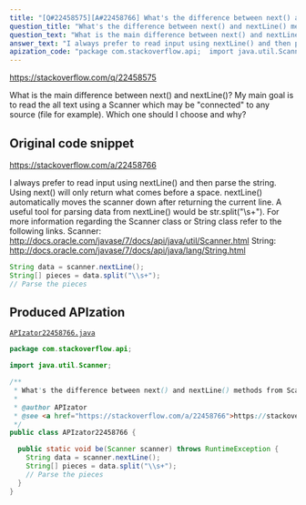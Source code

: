 ```yaml
---
title: "[Q#22458575][A#22458766] What's the difference between next() and nextLine() methods from Scanner class?"
question_title: "What's the difference between next() and nextLine() methods from Scanner class?"
question_text: "What is the main difference between next() and nextLine()? My main goal is to read the all text using a Scanner which may be \"connected\" to any source (file for example). Which one should I choose and why?"
answer_text: "I always prefer to read input using nextLine() and then parse the string. Using next() will only return what comes before a space. nextLine() automatically moves the scanner down after returning the current line. A useful tool for parsing data from nextLine() would be str.split(\"\\\\s+\"). For more information regarding the Scanner class or String class refer to the following links. Scanner: http://docs.oracle.com/javase/7/docs/api/java/util/Scanner.html String: http://docs.oracle.com/javase/7/docs/api/java/lang/String.html"
apization_code: "package com.stackoverflow.api;  import java.util.Scanner;  /**  * What's the difference between next() and nextLine() methods from Scanner class?  *  * @author APIzator  * @see <a href=\"https://stackoverflow.com/a/22458766\">https://stackoverflow.com/a/22458766</a>  */ public class APIzator22458766 {    public static void be(Scanner scanner) throws RuntimeException {     String data = scanner.nextLine();     String[] pieces = data.split(\"\\\\s+\");     // Parse the pieces   } }"
---
```


https://stackoverflow.com/q/22458575

What is the main difference between next() and nextLine()?
My main goal is to read the all text using a Scanner which may be &quot;connected&quot; to any source (file for example).
Which one should I choose and why?



## Original code snippet

https://stackoverflow.com/a/22458766

I always prefer to read input using nextLine() and then parse the string.
Using next() will only return what comes before a space. nextLine() automatically moves the scanner down after returning the current line.
A useful tool for parsing data from nextLine() would be str.split(&quot;\\s+&quot;).
For more information regarding the Scanner class or String class refer to the following links.
Scanner: http://docs.oracle.com/javase/7/docs/api/java/util/Scanner.html
String: http://docs.oracle.com/javase/7/docs/api/java/lang/String.html

```java
String data = scanner.nextLine();
String[] pieces = data.split("\\s+");
// Parse the pieces
```

## Produced APIzation

[`APIzator22458766.java`](https://github.com/pasqualesalza/apization-temp-data/raw/master/apizations/java/APIzator22458766.java)

```java
package com.stackoverflow.api;

import java.util.Scanner;

/**
 * What's the difference between next() and nextLine() methods from Scanner class?
 *
 * @author APIzator
 * @see <a href="https://stackoverflow.com/a/22458766">https://stackoverflow.com/a/22458766</a>
 */
public class APIzator22458766 {

  public static void be(Scanner scanner) throws RuntimeException {
    String data = scanner.nextLine();
    String[] pieces = data.split("\\s+");
    // Parse the pieces
  }
}

```